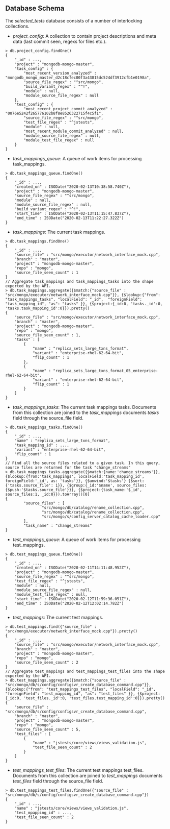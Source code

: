 ## Database Schema

The _selected_tests_ database consists of a number of interlocking collections.
* _project_config_: A collection to contain project descriptions and meta data (last commit seen,
regexs for files etc.).
```
> db.project_config.findOne()
{
	"_id" : ...,
	"project" : "mongodb-mongo-master",
	"task_config" : {
		"most_recent_version_analyzed" : "mongodb_mongo_master_d2c18cfec00f3a43815dc524df3912cfb1e0198a",
		"source_file_regex" : "^src/mongo",
		"build_variant_regex" : "^!",
		"module" : null,
		"module_source_file_regex" : null
	},
	"test_config" : {
		"most_recent_project_commit_analyzed" : "0076e5242f265776102b8f8e8526322715f4c5f1",
		"source_file_regex" : "^src/mongo",
		"test_file_regex" : "^jstests",
		"module" : null,
		"most_recent_module_commit_analyzed" : null,
		"module_source_file_regex" : null,
		"module_test_file_regex" : null
	}
}
```
* _task_mappings_queue_: A queue of work items for processing task_mappings.
```
> db.task_mappings_queue.findOne()
{
	"_id" : ...,
	"created_on" : ISODate("2020-02-13T10:38:58.740Z"),
	"project" : "mongodb-mongo-master",
	"source_file_regex" : "^src/mongo",
	"module" : null,
	"module_source_file_regex" : null,
	"build_variant_regex" : "^!",
	"start_time" : ISODate("2020-02-13T11:15:47.837Z"),
	"end_time" : ISODate("2020-02-13T11:22:27.322Z")
}
```
* _task_mappings_: The current task mappings.
```
> db.task_mappings.findOne()
{
	"_id" : ...,
	"source_file" : "src/mongo/executor/network_interface_mock.cpp",
	"branch" : "master",
	"project" : "mongodb-mongo-master",
	"repo" : "mongo",
	"source_file_seen_count" : 1
}
// Aggregate task_mappings and task_mappings_tasks into the shape exported by the API.
> db.task_mappings.aggregate({$match:{"source_file" : "src/mongo/executor/network_interface_mock.cpp"}}, {$lookup:{"from": "task_mappings_tasks", "localField": "_id",  "foreignField": "task_mapping_id", "as": "tasks" }}, {$project:{_id:0, 'tasks._id':0, 'tasks.task_mapping_id':0}}).pretty()
{
	"source_file" : "src/mongo/executor/network_interface_mock.cpp",
	"branch" : "master",
	"project" : "mongodb-mongo-master",
	"repo" : "mongo",
	"source_file_seen_count" : 1,
	"tasks" : [
		{
			"name" : "replica_sets_large_txns_format",
			"variant" : "enterprise-rhel-62-64-bit",
			"flip_count" : 1
		},
		{
			"name" : "replica_sets_large_txns_format_05_enterprise-rhel-62-64-bit",
			"variant" : "enterprise-rhel-62-64-bit",
			"flip_count" : 1
		}
	]
}
```
* _task_mappings_tasks_: The current task mappings tasks. Documents from this collection
are joined to the _task_mappings_ documents _tasks_ field through the source_file field.
```
> db.task_mappings_tasks.findOne()
{
	"_id" : ...,
	"name" : "replica_sets_large_txns_format",
	"task_mapping_id" : ...,
	"variant" : "enterprise-rhel-62-64-bit",
	"flip_count" : 1
}
// Find all the source files related to a given task. In this query, source files are returned for the task "change_streams"
> db.task_mappings_tasks.aggregate({$match:{name:'change_streams'}}, {$lookup:{from:'task_mappings', localField:'task_mapping_id', foreignField:'_id', as: 'tasks'}}, {$unwind:'$tasks'} {$sort: {'tasks.source_file': 1}}, {$group:{_id:'$name', source_files:{$push:'$tasks.source_file'}}}, {$project:{task_name:'$_id', source_files:1, _id:0}}).toArray()[0]
{
        "source_files" : [
                "src/mongo/db/catalog/rename_collection.cpp",
                "src/mongo/db/catalog/rename_collection.cpp",
                "src/mongo/s/config_server_catalog_cache_loader.cpp"
        ],
        "task_name" : "change_streams"
}
```

* _test_mappings_queue_: A queue of work items for processing test_mappings.
```
> db.test_mappings_queue.findOne()
{
	"_id" : ...,
	"created_on" : ISODate("2020-02-11T14:11:48.952Z"),
	"project" : "mongodb-mongo-master",
	"source_file_regex" : "^src/mongo",
	"test_file_regex" : "^jstests",
	"module" : null,
	"module_source_file_regex" : null,
	"module_test_file_regex" : null,
	"start_time" : ISODate("2020-02-12T11:59:36.051Z"),
	"end_time" : ISODate("2020-02-12T12:02:14.782Z")
}
```
* _test_mappings_:  The current test mappings.
```
> db.test_mappings.find({"source_file" : "src/mongo/executor/network_interface_mock.cpp"}).pretty()
{
	"_id" : ...,
	"source_file" : "src/mongo/executor/network_interface_mock.cpp",
	"branch" : "master",
	"project" : "mongodb-mongo-master",
	"repo" : "mongo",
	"source_file_seen_count" : 2
}
// Aggregate test_mappings and test_mappings_test_files into the shape exported by the API.
> db.test_mappings.aggregate({$match:{"source_file" : "src/mongo/db/s/config/configsvr_create_database_command.cpp"}}, {$lookup:{"from": "test_mappings_test_files", "localField": "_id",  "foreignField": "test_mapping_id", "as": "test_files" }}, {$project:{_id:0, 'test_files._id':0, 'test_files.test_mapping_id':0}}).pretty()
{
	"source_file" : "src/mongo/db/s/config/configsvr_create_database_command.cpp",
	"branch" : "master",
	"project" : "mongodb-mongo-master",
	"repo" : "mongo",
	"source_file_seen_count" : 5,
	"test_files" : [
		{
			"name" : "jstests/core/views/views_validation.js",
			"test_file_seen_count" : 2
		}
	]
}

```
* _test_mappings_test_files_: The current test mappings test_files. Documents from this collection
are joined to _test_mappings_ documents  _test_files_ field through the source_file field.
```
> db.test_mappings_test_files.findOne({"source_file" : "src/mongo/db/s/config/configsvr_create_database_command.cpp"})
{
	"_id" : ...,
	"name" : "jstests/core/views/views_validation.js",
	"test_mpapping_id" : ...,
	"test_file_seen_count" : 2
}
```
